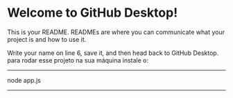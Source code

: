 # Welcome to GitHub Desktop!

This is your README. READMEs are where you can communicate what your project is and how to use it.

Write your name on line 6, save it, and then head back to GitHub Desktop.
para rodar esse projeto na sua máquina instale o:
***
node app.js
***
